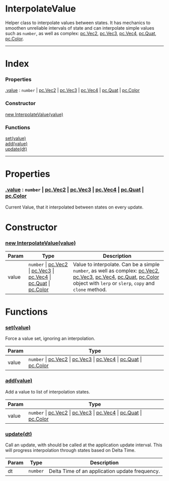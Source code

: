 # InterpolateValue

Helper class to interpolate values between states. It has mechanics to smoothen unreliable intervals of state and can interpolate simple values such as `number`, as well as complex: [pc.Vec2], [pc.Vec3], [pc.Vec4], [pc.Quat], [pc.Color].

---

# Index

### Properties

<a href='#property_value'>.value</a> : `number` &#124; [pc.Vec2] &#124; [pc.Vec3] &#124; [pc.Vec4] &#124; [pc.Quat] &#124; [pc.Color]  

### Constructor
<a href='#function_InterpolateValue'>new InterpolateValue(value)</a>  

### Functions

<a href='#function_set'>set(value)</a>  
<a href='#function_add'>add(value)</a>  
<a href='#function_update'>update(dt)</a>  


---


# Properties

<a name='property_value'></a>
### <a href='#property_value'>.value</a> : `number` &#124; [pc.Vec2] &#124; [pc.Vec3] &#124; [pc.Vec4] &#124; [pc.Quat] &#124; [pc.Color]  
Current Value, that it interpolated between states on every update.


# Constructor

<a name='function_InterpolateValue'></a>
### <a href='#function_InterpolateValue'>new InterpolateValue(value)</a>  


| Param | Type | Description |
| --- | --- | --- |
| value | `number` &#124; [pc.Vec2] &#124; [pc.Vec3] &#124; [pc.Vec4] &#124; [pc.Quat] &#124; [pc.Color] | Value to interpolate. Can be a simple `number`, as well as complex: [pc.Vec2], [pc.Vec3], [pc.Vec4], [pc.Quat], [pc.Color] object with `lerp` or `slerp`, `copy` and `clone` method. |  



# Functions

<a name='function_set'></a>
### <a href='#function_set'>set(value)</a>  

Force a value set, ignoring an interpolation.

| Param | Type |
| --- | --- |
| value | `number` &#124; [pc.Vec2] &#124; [pc.Vec3] &#124; [pc.Vec4] &#124; [pc.Quat] &#124; [pc.Color] |  


<a name='function_add'></a>
### <a href='#function_add'>add(value)</a>  

Add a value to list of interpolation states.

| Param | Type |
| --- | --- |
| value | `number` &#124; [pc.Vec2] &#124; [pc.Vec3] &#124; [pc.Vec4] &#124; [pc.Quat] &#124; [pc.Color] |  


<a name='function_update'></a>
### <a href='#function_update'>update(dt)</a>  

Call an update, with should be called at the application update interval. This will progress interpolation through states based on Delta Time.

| Param | Type | Description |
| --- | --- | --- |
| dt | `number` | Delta Time of an application update frequency. |  



[pc.Vec2]: https://developer.playcanvas.com/en/api/pc.Vec2.html  
[pc.Vec3]: https://developer.playcanvas.com/en/api/pc.Vec3.html  
[pc.Vec4]: https://developer.playcanvas.com/en/api/pc.Vec4.html  
[pc.Quat]: https://developer.playcanvas.com/en/api/pc.Quat.html  
[pc.Color]: https://developer.playcanvas.com/en/api/pc.Color.html  

